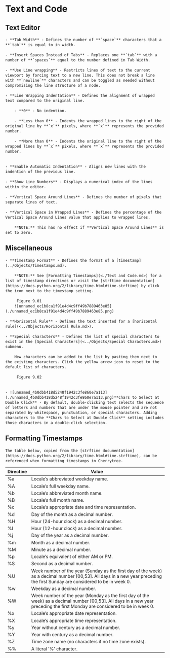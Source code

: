 
# Text and Code


 ## Text Editor

	- **Tab Width** - Defines the number of **`space`** characters that a **`tab`** is equal to in width.

	- **Insert Spaces Instead of Tabs** - Replaces one **`tab`** with a number of **`spaces`** equal to the number defined in Tab Width.

	- **Use Line wrapping** - Restricts lines of text to the current viewport by forcing text to a new line. This does not break a line with **`newline`** characters and can be toggled as needed without compromising the line structure of a node.

	- **Line Wrapping Indentation** - Defines the alignment of wrapped text compared to the original line.

		- **0** - No indention.

		- **Less than 0** - Indents the wrapped lines to the right of the original line by **`x`** pixels, where **`x`** represents the provided number.

		- **More than 0** - Indents the original line to the right of the wrapped lines by **`x`** pixels, where **`x`** represents the provided number.


	- **Enable Automatic Indentation** - Aligns new lines with the indention of the previous line.

	- **Show Line Numbers** - Displays a numerical index of the lines within the editor.

	- **Vertical Space Around Lines** - Defines the number of pixels that separate lines of text.

	- **Vertical Space in Wrapped Lines** - Defines the percentage of the Vertical Space Around Lines value that applies to wrapped lines.

		**NOTE:** This has no effect if **Vertical Space Around Lines** is set to zero.

 ## Miscellaneous

	- **Timestamp Format** - Defines the format of a [timestamp](../Objects/Timestamps.md).

		**NOTE:** See [Formatting Timestamps](<./Text and Code.md>) for a list of timestamp directives or visit the [strftime documentation](https://docs.python.org/2/library/time.html#time.strftime) by click the icon next to the timestamp setting.

		 Figure 9.01
		![unnamed_ec1b8ca1f91e4d4c9ff49b7889463e85](./unnamed_ec1b8ca1f91e4d4c9ff49b7889463e85.png)

	- **Horizontal Rule** - Defines the text inserted for a [horizontal rule](<../Objects/Horizontal Rule.md>).

	- **Special Characters** - Defines the list of special characters to exist in the [Special Characters](<../Objects/Special Characters.md>) submenu.
	
		New characters can be added to the list by pasting them next to the existing characters. Click the yellow arrow icon to reset to the default list of characters.

		 Figure 9.02
		

	- ![unnamed_4b0dbb418d5248f1942c3fe860e7a113](./unnamed_4b0dbb418d5248f1942c3fe860e7a113.png)**Chars to Select at Double Click** - By default, double-clicking text selects the sequence of letters and numbers that are under the mouse pointer and are not separated by whitespace, punctuation, or special characters. Adding characters to the **Chars to Select at Double Click** setting includes those characters in a double-click selection.

 ## Formatting Timestamps

	The table below, copied from the [strftime documentation](https://docs.python.org/2/library/time.html#time.strftime), can be referenced when formatting timestamps in Cherrytree.

	


| Directive | Value |
| --- | --- |
| %a<br> | Locale’s abbreviated weekday name.<br> |
| %A<br> | Locale’s full weekday name.<br> |
| %b<br> | Locale’s abbreviated month name.<br> |
| %B<br> | Locale’s full month name.<br> |
| %c<br> | Locale’s appropriate date and time representation.<br> |
| %d<br> | Day of the month as a decimal number.<br> |
| %H<br> | Hour (24-hour clock) as a decimal number.<br> |
| %I<br> | Hour (12-hour clock) as a decimal number.<br> |
| %j<br> | Day of the year as a decimal number.<br> |
| %m<br> | Month as a decimal number.<br> |
| %M<br> | Minute as a decimal number.<br> |
| %p<br> | Locale’s equivalent of either AM or PM.<br> |
| %S<br> | Second as a decimal number.<br> |
| %U<br> | Week number of the year (Sunday as the first day of the week) as a decimal number [00,53]. All days in a new year preceding the first Sunday are considered to be in week 0.<br> |
| %w<br> | Weekday as a decimal number.<br> |
| %W<br> | Week number of the year (Monday as the first day of the week) as a decimal number [00,53]. All days in a new year preceding the first Monday are considered to be in week 0.<br> |
| %x<br> | Locale’s appropriate date representation.<br> |
| %X<br> | Locale’s appropriate time representation.<br> |
| %y<br> | Year without century as a decimal number.<br> |
| %Y<br> | Year with century as a decimal number.<br> |
| %Z<br> | Time zone name (no characters if no time zone exists).<br> |
| %%<br> | A literal '%' character.<br> |
